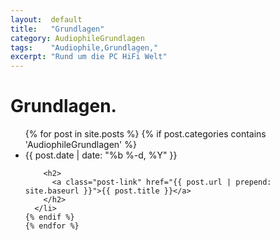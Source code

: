 ```yaml
---
layout:  default
title:   "Grundlagen"
category: AudiophileGrundlagen
tags:    "Audiophile,Grundlagen,"
excerpt: "Rund um die PC HiFi Welt"
---
```

# Grundlagen.
  <ul class="post-list">
    {% for post in site.posts %}
    {% if post.categories contains 'AudiophileGrundlagen' %}
      <li>
        <span class="post-meta">{{ post.date | date: "%b %-d, %Y" }}</span>

        <h2>
          <a class="post-link" href="{{ post.url | prepend: site.baseurl }}">{{ post.title }}</a>
        </h2>
      </li>
    {% endif %}
    {% endfor %}
  </ul>